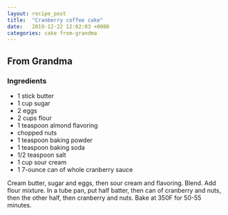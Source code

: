 ```yaml
---
layout: recipe_post
title:  "Cranberry coffee cake"
date:   2019-12-22 12:02:03 +0000
categories: cake from-grandma
---
```


## From Grandma
### Ingredients
* 1 stick butter
* 1 cup sugar
* 2 eggs
* 2 cups flour
* 1 teaspoon almond flavoring
* chopped nuts
* 1 teaspoon baking powder
* 1 teaspoon baking soda
* 1/2 teaspoon salt
* 1 cup sour cream
* 1 7-ounce can of whole cranberry sauce


Cream butter, sugar and eggs, then sour cream and flavoring. Blend. Add flour mixture. In a tube pan, put half batter, then can of cranberry and nuts, then the other half, then cranberry and nuts. Bake at 350F for 50-55 minutes.
